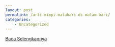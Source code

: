 ```yaml
---
layout: post
permalink: /arti-mimpi-matahari-di-malam-hari/
categories:
    - Uncategorized
---
```


[Baca Selengkapnya](/03)